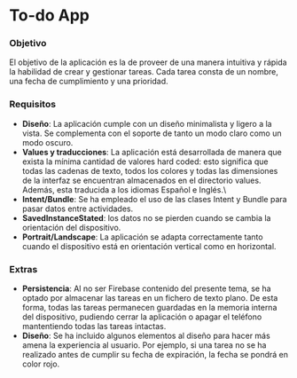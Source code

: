 # To-do App

### Objetivo
El objetivo de la aplicación es la de proveer de una manera intuitiva y rápida la habilidad de crear y gestionar tareas. Cada tarea consta de un nombre, una fecha de cumplimiento y una prioridad.

### Requisitos
- **Diseño**: La aplicación cumple con un diseño minimalista y ligero a la vista. Se complementa con el soporte de tanto un modo claro como un modo oscuro.
- **Values y traducciones**: La aplicación está desarrollada de manera que exista la mínima cantidad de valores hard coded: esto significa que todas las cadenas de texto, todos los colores y todas las dimensiones de la interfaz se encuentran almacenados en el directorio values. Además, esta traducida a los idiomas Español e Inglés.\
- **Intent/Bundle**: Se ha empleado el uso de las clases Intent y Bundle para pasar datos entre actividades.
- **SavedInstanceStated**: los datos no se pierden cuando se cambia la orientación del dispositivo.
- **Portrait/Landscape**: La aplicación se adapta correctamente tanto cuando el dispositivo está en orientación vertical como en horizontal.

### Extras
- **Persistencia**: Al no ser Firebase contenido del presente tema, se ha optado por almacenar las tareas en un fichero de texto plano. De esta forma, todas las tareas permanecen guardadas en la memoria interna del dispositivo, pudiendo cerrar la aplicación o apagar el teléfono mantentiendo todas las tareas intactas.
- **Diseño**: Se ha incluido algunos elementos al diseño para hacer más amena la experiencia al usuario. Por ejemplo, si una tarea no se ha realizado antes de cumplir su fecha de expiración, la fecha se pondrá en color rojo.

